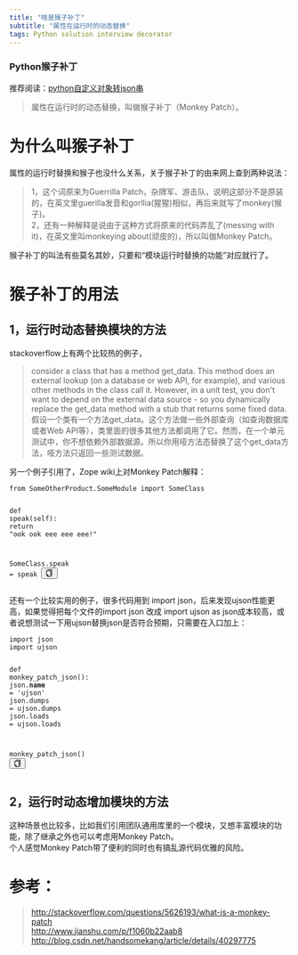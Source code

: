 ```yaml
---
title: "啥是猴子补丁"
subtitle: "属性在运行时的动态替换"
tags: Python solution interview decorator
---
```



### Python猴子补丁
推荐阅读：[python自定义对象转json串](https://www.jianshu.com/p/f1060b22aab8)

<blockquote>
    <p>属性在运行时的动态替换，叫做猴子补丁（Monkey Patch）。</p>
</blockquote>
<h1>为什么叫猴子补丁</h1>
<p>属性的运行时替换和猴子也没什么关系，关于猴子补丁的由来网上查到两种说法：</p>
<blockquote>
    <p>1，这个词原来为Guerrilla Patch，杂牌军、游击队，说明这部分不是原装的，在英文里guerilla发音和gorllia(猩猩)相似，再后来就写了monkey(猴子)。<br>
        2，还有一种解释是说由于这种方式将原来的代码弄乱了(messing with it)，在英文里叫monkeying about(顽皮的)，所以叫做Monkey Patch。</p>
</blockquote>
<p>猴子补丁的叫法有些莫名其妙，只要和“模块运行时替换的功能”对应就行了。</p>
<h1>猴子补丁的用法</h1>
<h2>1，运行时动态替换模块的方法</h2>
<p>stackoverflow上有两个比较热的例子，</p>
<blockquote>
    <p>consider a class that has a method get_data. This method does an external lookup (on a database or web
        API, for example), and various other methods in the class call it. However, in a unit test, you don't
        want to depend on the external data source - so you dynamically replace the get_data method with a stub
        that returns some fixed data.<br>
        假设一个类有一个方法get_data。这个方法做一些外部查询（如查询数据库或者Web
        API等），类里面的很多其他方法都调用了它。然而，在一个单元测试中，你不想依赖外部数据源。所以你用哑方法态替换了这个get_data方法，哑方法只返回一些测试数据。</p>
</blockquote>
<p>另一个例子引用了，Zope wiki上对Monkey Patch解释：</p>
<pre class="line-numbers  language-python"><code class="  language-python"><span
        class="token keyword">from</span> SomeOtherProduct<span
        class="token punctuation">.</span>SomeModule <span class="token keyword">import</span> SomeClass

<span class="token keyword">def</span> <span class="token function">speak</span><span class="token punctuation">(</span>self<span
            class="token punctuation">)</span><span class="token punctuation">:</span>
    <span class="token keyword">return</span> <span class="token string">"ook ook eee eee eee!"</span>

SomeClass<span class="token punctuation">.</span>speak <span class="token operator">=</span> speak
<span aria-hidden="true"
      class="line-numbers-rows"><span></span><span></span><span></span><span></span><span></span><span></span></span></code><button
        class="VJbwyy" type="button" aria-label="复制代码"><i aria-label="icon: copy" class="anticon anticon-copy"><svg
        viewBox="64 64 896 896" focusable="false" class="" data-icon="copy" width="1em" height="1em"
        fill="currentColor" aria-hidden="true"><path
        d="M832 64H296c-4.4 0-8 3.6-8 8v56c0 4.4 3.6 8 8 8h496v688c0 4.4 3.6 8 8 8h56c4.4 0 8-3.6 8-8V96c0-17.7-14.3-32-32-32zM704 192H192c-17.7 0-32 14.3-32 32v530.7c0 8.5 3.4 16.6 9.4 22.6l173.3 173.3c2.2 2.2 4.7 4 7.4 5.5v1.9h4.2c3.5 1.3 7.2 2 11 2H704c17.7 0 32-14.3 32-32V224c0-17.7-14.3-32-32-32zM350 856.2L263.9 770H350v86.2zM664 888H414V746c0-22.1-17.9-40-40-40H232V264h432v624z"></path></svg></i></button></pre>
<p>还有一个比较实用的例子，很多代码用到 import json，后来发现ujson性能更高，如果觉得把每个文件的import json 改成 import ujson as
    json成本较高，或者说想测试一下用ujson替换json是否符合预期，只需要在入口加上：</p>
<pre class="line-numbers  language-python"><code class="  language-python"><span
        class="token keyword">import</span> json
<span class="token keyword">import</span> ujson

<span class="token keyword">def</span> <span class="token function">monkey_patch_json</span><span
            class="token punctuation">(</span><span class="token punctuation">)</span><span
            class="token punctuation">:</span>
    json<span class="token punctuation">.</span>__name__ <span class="token operator">=</span> <span
            class="token string">'ujson'</span>
    json<span class="token punctuation">.</span>dumps <span class="token operator">=</span> ujson<span
            class="token punctuation">.</span>dumps
    json<span class="token punctuation">.</span>loads <span class="token operator">=</span> ujson<span
            class="token punctuation">.</span>loads

monkey_patch_json<span class="token punctuation">(</span><span class="token punctuation">)</span>
<span aria-hidden="true"
      class="line-numbers-rows"><span></span><span></span><span></span><span></span><span></span><span></span><span></span><span></span><span></span></span></code><button
        class="VJbwyy" type="button" aria-label="复制代码"><i aria-label="icon: copy" class="anticon anticon-copy"><svg
        viewBox="64 64 896 896" focusable="false" class="" data-icon="copy" width="1em" height="1em"
        fill="currentColor" aria-hidden="true"><path
        d="M832 64H296c-4.4 0-8 3.6-8 8v56c0 4.4 3.6 8 8 8h496v688c0 4.4 3.6 8 8 8h56c4.4 0 8-3.6 8-8V96c0-17.7-14.3-32-32-32zM704 192H192c-17.7 0-32 14.3-32 32v530.7c0 8.5 3.4 16.6 9.4 22.6l173.3 173.3c2.2 2.2 4.7 4 7.4 5.5v1.9h4.2c3.5 1.3 7.2 2 11 2H704c17.7 0 32-14.3 32-32V224c0-17.7-14.3-32-32-32zM350 856.2L263.9 770H350v86.2zM664 888H414V746c0-22.1-17.9-40-40-40H232V264h432v624z"></path></svg></i></button></pre>
<h2>2，运行时动态增加模块的方法</h2>
<p>这种场景也比较多，比如我们引用团队通用库里的一个模块，又想丰富模块的功能，除了继承之外也可以考虑用Monkey Patch。<br>
    个人感觉Monkey Patch带了便利的同时也有搞乱源代码优雅的风险。</p>
<h1>参考：</h1>
<blockquote>
    <p><a href="https://link.jianshu.com?t=http://stackoverflow.com/questions/5626193/what-is-a-monkey-patch"
          target="_blank"
          rel="nofollow">http://stackoverflow.com/questions/5626193/what-is-a-monkey-patch</a><br>
        <a href="https://www.jianshu.com/p/f1060b22aab8"
           target="_blank">http://www.jianshu.com/p/f1060b22aab8</a><br>
        <a href="https://link.jianshu.com?t=http://blog.csdn.net/handsomekang/article/details/40297775"
           target="_blank" rel="nofollow">http://blog.csdn.net/handsomekang/article/details/40297775</a></p>
</blockquote>